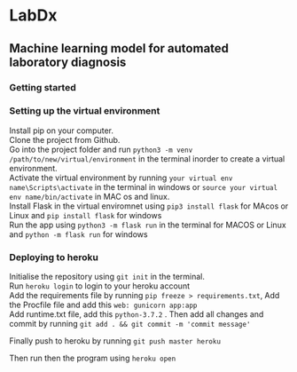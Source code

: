 # LabDx
## Machine learning model for automated laboratory diagnosis

### Getting started

### Setting up the virtual environment

Install pip on your computer.  
Clone the project from Github.  
Go into the project folder and run `python3 -m venv /path/to/new/virtual/environment` in the terminal inorder to create a virtual environment.  
Activate the virtual environment by running `your virtual env name\Scripts\activate` in the terminal in windows or `source your virtual env name/bin/activate` in MAC os and linux.  
Install Flask in the virtual enviromnet using `pip3 install flask` for MAcos or Linux and `pip install flask` for windows      
Run the app using `python3 -m flask run` in the terminal for MACOS or Linux and `python -m flask run` for windows   

### Deploying to heroku
Initialise the repository using `git init` in the terminal.  
Run `heroku login` to login to your heroku account  
Add the requirements file by running `pip freeze > requirements.txt`, Add the Procfile file and add this `web: gunicorn app:app`  
Add runtime.txt file, add this `python-3.7.2`  . 
Then add all changes and commit by running `git add . && git commit -m 'commit message'`  

Finally push to heroku by running `git push master heroku`

Then run then the program using `heroku open`
